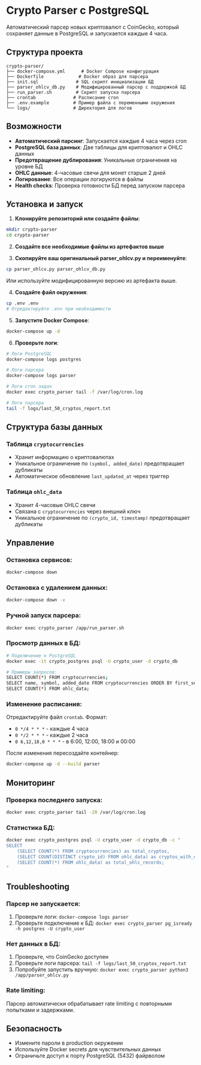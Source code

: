 # Crypto Parser с PostgreSQL

Автоматический парсер новых криптовалют с CoinGecko, который сохраняет данные в PostgreSQL и запускается каждые 4 часа.

## Структура проекта

```
crypto-parser/
├── docker-compose.yml      # Docker Compose конфигурация
├── Dockerfile             # Docker образ для парсера
├── init.sql              # SQL скрипт инициализации БД
├── parser_ohlcv_db.py    # Модифицированный парсер с поддержкой БД
├── run_parser.sh         # Скрипт запуска парсера
├── crontab              # Расписание cron
├── .env.example         # Пример файла с переменными окружения
└── logs/                # Директория для логов
```

## Возможности

- **Автоматический парсинг**: Запускается каждые 4 часа через cron
- **PostgreSQL база данных**: Две таблицы для криптовалют и OHLC данных
- **Предотвращение дублирования**: Уникальные ограничения на уровне БД
- **OHLC данные**: 4-часовые свечи для монет старше 2 дней
- **Логирование**: Все операции логируются в файлы
- **Health checks**: Проверка готовности БД перед запуском парсера

## Установка и запуск

1. **Клонируйте репозиторий или создайте файлы**:
```bash
mkdir crypto-parser
cd crypto-parser
```

2. **Создайте все необходимые файлы из артефактов выше**

3. **Скопируйте ваш оригинальный parser_ohlcv.py и переименуйте**:
```bash
cp parser_ohlcv.py parser_ohlcv_db.py
```
Или используйте модифицированную версию из артефакта выше.

4. **Создайте файл окружения**:
```bash
cp .env .env
# Отредактируйте .env при необходимости
```

5. **Запустите Docker Compose**:
```bash
docker-compose up -d
```

6. **Проверьте логи**:
```bash
# Логи PostgreSQL
docker-compose logs postgres

# Логи парсера
docker-compose logs parser

# Логи cron задач
docker exec crypto_parser tail -f /var/log/cron.log

# Логи парсера
tail -f logs/last_50_cryptos_report.txt
```

## Структура базы данных

### Таблица `cryptocurrencies`
- Хранит информацию о криптовалютах
- Уникальное ограничение по `(symbol, added_date)` предотвращает дубликаты
- Автоматическое обновление `last_updated_at` через триггер

### Таблица `ohlc_data`
- Хранит 4-часовые OHLC свечи
- Связана с `cryptocurrencies` через внешний ключ
- Уникальное ограничение по `(crypto_id, timestamp)` предотвращает дубликаты

## Управление

### Остановка сервисов:
```bash
docker-compose down
```

### Остановка с удалением данных:
```bash
docker-compose down -v
```

### Ручной запуск парсера:
```bash
docker exec crypto_parser /app/run_parser.sh
```

### Просмотр данных в БД:
```bash
# Подключение к PostgreSQL
docker exec -it crypto_postgres psql -U crypto_user -d crypto_db

# Примеры запросов:
SELECT COUNT(*) FROM cryptocurrencies;
SELECT name, symbol, added_date FROM cryptocurrencies ORDER BY first_seen_at DESC LIMIT 10;
SELECT COUNT(*) FROM ohlc_data;
```

### Изменение расписания:
Отредактируйте файл `crontab`. Формат:
- `0 */4 * * *` - каждые 4 часа
- `0 */2 * * *` - каждые 2 часа
- `0 6,12,18,0 * * *` - в 6:00, 12:00, 18:00 и 00:00

После изменения пересоздайте контейнер:
```bash
docker-compose up -d --build parser
```

## Мониторинг

### Проверка последнего запуска:
```bash
docker exec crypto_parser tail -20 /var/log/cron.log
```

### Статистика БД:
```bash
docker exec crypto_postgres psql -U crypto_user -d crypto_db -c "
SELECT 
    (SELECT COUNT(*) FROM cryptocurrencies) as total_cryptos,
    (SELECT COUNT(DISTINCT crypto_id) FROM ohlc_data) as cryptos_with_ohlc,
    (SELECT COUNT(*) FROM ohlc_data) as total_ohlc_records;
"
```

## Troubleshooting

### Парсер не запускается:
1. Проверьте логи: `docker-compose logs parser`
2. Проверьте подключение к БД: `docker exec crypto_parser pg_isready -h postgres -U crypto_user`

### Нет данных в БД:
1. Проверьте, что CoinGecko доступен
2. Проверьте логи парсера: `tail -f logs/last_50_cryptos_report.txt`
3. Попробуйте запустить вручную: `docker exec crypto_parser python3 /app/parser_ohlcv.py`

### Rate limiting:
Парсер автоматически обрабатывает rate limiting с повторными попытками и задержками.

## Безопасность

- Измените пароли в production окружении
- Используйте Docker secrets для чувствительных данных
- Ограничьте доступ к порту PostgreSQL (5432) файрволом
